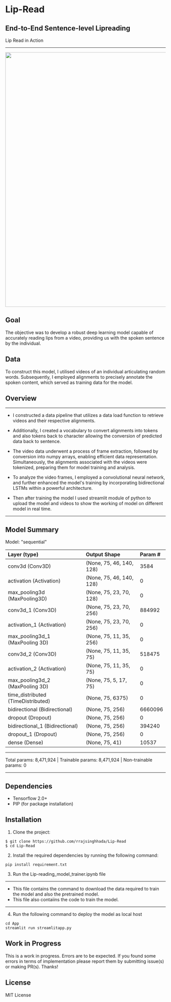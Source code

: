 # Lip-Read

## End-to-End Sentence-level Lipreading
Lip Read in Action
__________________________________________________________________________
<img src="./lip_read_720.gif" width="800">

<!-- <img src="./App/animation.gif" width="338"> -->

## Goal

The objective was to develop a robust deep learning model capable of accurately reading lips from a video, providing us with the spoken sentence by the individual.

## Data

To construct this model, I utilised videos of an individual articulating random words. Subsequently, I employed alignments to precisely annotate the spoken content, which served as training data for the model.

## Overview
___________________________________________________________________________
* I constructed a data pipeline that utilizes a data load function to retrieve videos and their respective alignments.

* Additionally, I created a vocabulary to convert alignments into tokens and also tokens back to character allowing the conversion of predicted data back to sentence.

* The video data underwent a process of frame extraction, followed by conversion into numpy arrays, enabling efficient data representation. Simultaneously, the alignments associated with the videos were tokenized, preparing them for model training and analysis.

* To analyze the video frames, I employed a convolutional neural network, and further enhanced the model's training by incorporating bidirectional LSTMs within a powerful architecture.

* Then after training the model I used streamlit module of python to upload the model and videos to show the working of model on different model in real time.
___________________________________________________________________________
## Model Summary

Model: "sequential"

| Layer (type)                       |   Output Shape             | Param #  |
| :---                               |   :---                     | :---     | 
| conv3d (Conv3D)                    |   (None, 75, 46, 140, 128) | 3584     |                                                               
| activation (Activation)            |   (None, 75, 46, 140, 128) | 0        |  
| max_pooling3d (MaxPooling3D)       |   (None, 75, 23, 70, 128)  | 0        |                                                               
| conv3d_1 (Conv3D)                  |   (None, 75, 23, 70, 256)  | 884992   |  
| activation_1 (Activation)          |   (None, 75, 23, 70, 256)  | 0        |  
| max_pooling3d_1 (MaxPooling 3D)    |   (None, 75, 11, 35, 256)  | 0        |                                                               
| conv3d_2 (Conv3D)                  |   (None, 75, 11, 35, 75)   | 518475   |  
| activation_2 (Activation)          |   (None, 75, 11, 35, 75)   | 0        |  
| max_pooling3d_2 (MaxPooling 3D)    |   (None, 75, 5, 17, 75)    | 0        |                                                            
| time_distributed (TimeDistributed) |   (None, 75, 6375)         | 0        |                                                          
| bidirectional (Bidirectional)      |   (None, 75, 256)          | 6660096  |                                                             
| dropout (Dropout)                  |   (None, 75, 256)          | 0        |  
| bidirectional_1 (Bidirectional)    |   (None, 75, 256)          | 394240   |                
| dropout_1 (Dropout)                |   (None, 75, 256)          | 0        |  
| dense (Dense)                      |   (None, 75, 41)           | 10537    | 

___________________________________________________________________________
Total params: 8,471,924 | Trainable params: 8,471,924 | Non-trainable params: 0
___________________________________________________________________________

## Dependencies
* Tensorflow 2.0+
* PIP (for package installation)

## Installation

1. Clone the project:
```
$ git clone https://github.com/rrajsinghhada/Lip-Read
$ cd Lip-Read
```
2. Install the required dependencies by running the following command:
```
pip install requirement.txt
```
3. Run the Lip-reading_model_trainer.ipynb file
___________________________________________________________________________
* This file contains the command to download the data required to train the model and also the pretrained model.
* This file also contaiins the code to train the model.
___________________________________________________________________________
4. Run the following command to deploy the model as local host
```
cd App 
streamlit run streamlitapp.py
```

## Work in Progress
This is a work in progress. Errors are to be expected.
If you found some errors in terms of implementation please report them by submitting issue(s) or making PR(s). Thanks!

## License
MIT License

